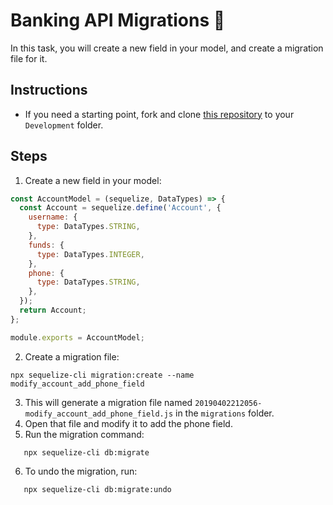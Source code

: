 # Banking API Migrations 🏦

In this task, you will create a new field in your model, and create a migration file for it.

## Instructions

- If you need a starting point, fork and clone [this repository](https://github.com/JoinCODED/Task-Express-M2-Sql-Banks-Migrations) to your `Development` folder.

## Steps

1. Create a new field in your model:

```js
const AccountModel = (sequelize, DataTypes) => {
  const Account = sequelize.define('Account', {
    username: {
      type: DataTypes.STRING,
    },
    funds: {
      type: DataTypes.INTEGER,
    },
    phone: {
      type: DataTypes.STRING,
    },
  });
  return Account;
};

module.exports = AccountModel;
```

2. Create a migration file:

```shell
npx sequelize-cli migration:create --name modify_account_add_phone_field
```

3. This will generate a migration file named `20190402212056-modify_account_add_phone_field.js` in the `migrations` folder.
4. Open that file and modify it to add the phone field.
5. Run the migration command:

```shell
   npx sequelize-cli db:migrate
```

6. To undo the migration, run:

```shell
   npx sequelize-cli db:migrate:undo
```
